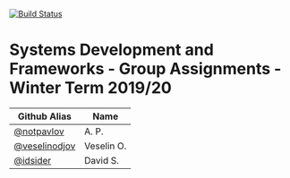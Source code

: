[![Build Status](https://travis-ci.com/albert-pavlov/Systems-Development-and-Frameworks.svg?branch=dev)](https://travis-ci.com/albert-pavlov/Systems-Development-and-Frameworks)
# Systems Development and Frameworks - Group Assignments - Winter Term 2019/20

| Github Alias                                         | Name         |
| ---------------------------------------------------- | ------------ |
| [@notpavlov](https://github.com/notpavlov)           | A. P.        |
| [@veselinodjov](https://github.com/veselinodjov)     | Veselin O.   |
| [@idsider](https://github.com/idsider)               | David S.     |
